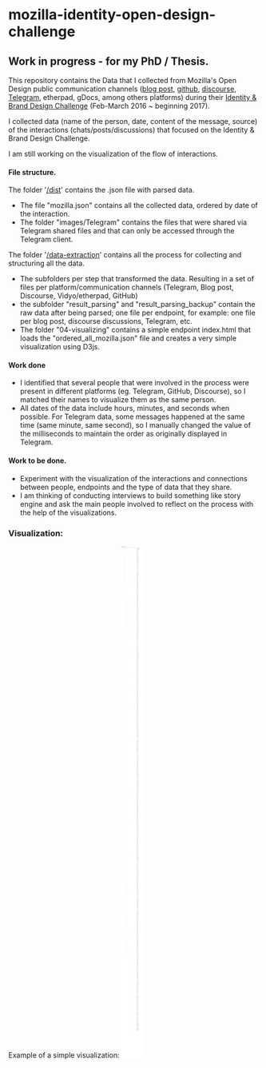 # mozilla-identity-open-design-challenge

## Work in progress - for my PhD / Thesis.

This repository contains the Data that I collected from Mozilla's Open Design public communication channels ([blog post](https://blog.mozilla.org/opendesign/), [github](https://github.com/mozilla/OpenDesign), [discourse](https://discourse.mozilla.org/), [Telegram](https://t.me/opendesign), etherpad, gDocs, among others platforms) during their [Identity & Brand Design Challenge](https://github.com/mozilla/OpenDesign/issues/39) (Feb-March 2016 ~ beginning 2017).

I collected data (name of the person, date, content of the message, source) of the interactions (chats/posts/discussions) that focused on the Identity & Brand Design Challenge.

I am still working on the visualization of the flow of interactions.

#### File structure.

The folder '[/dist](https://github.com/jmunox/mozilla-identity-open-design-challenge/tree/master/dist)' contains the .json file with parsed data.
- The file "mozilla.json" contains all the collected data, ordered by date of the interaction.
- The folder "images/Telegram" contains the files that were shared via Telegram shared files and that can only be accessed through the Telegram client.

The folder '[/data-extraction](https://github.com/jmunox/mozilla-identity-open-design-challenge/tree/master/data-extraction)' contains all the process for collecting and structuring all the data.
- The subfolders per step that transformed the data. Resulting in a set of files per platform/communication channels (Telegram, Blog post, Discourse, Vidyo/etherpad, GitHub)
- the subfolder "result_parsing" and "result_parsing_backup" contain the raw data after being parsed; one file per endpoint, for example:  one file per blog post, discourse discussions, Telegram, etc.
- The folder "04-visualizing" contains a simple endpoint index.html that loads the "ordered_all_mozilla.json" file and creates a very simple visualization using D3js.

#### Work done

- I identified that several people that were involved in the process were present in different platforms (eg. Telegram, GitHub, Discourse), so I matched their names to visualize them as the same person.
- All dates of the data include hours, minutes, and seconds when possible. For Telegram data, some messages happened at the same time (same minute, same second), so I manually changed the value of the milliseconds to maintain the order as originally displayed in Telegram.


#### Work to be done.

- Experiment with the visualization of the interactions and connections between people, endpoints and the type of data that they share.
- I am thinking of conducting interviews to build something like story engine and ask the main people involved to reflect on the process with the help of the visualizations.

### Visualization:

Example of a simple visualization: ![Simple visualization of the interactions](visualization_interactions_mozilla_design_process.png)
